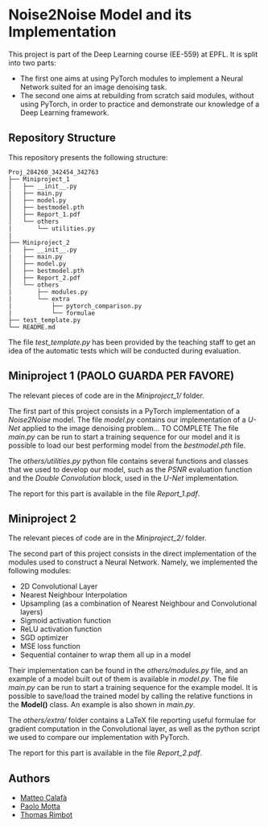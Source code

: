 # Noise2Noise Model and its Implementation

This project is part of the Deep Learning course (EE-559) at EPFL. It is split into two parts:
- The first one aims at using PyTorch modules to implement a Neural Network suited for an image denoising task. 
- The second one aims at rebuilding from scratch said modules, without using PyTorch, in order to practice and demonstrate our knowledge of a Deep Learning framework.

## Repository Structure
This repository presents the following structure:
```
Proj_284260_342454_342763
├── Miniproject_1
│   ├── __init__.py
|   ├── main.py 
│   ├── model.py 
│   ├── bestmodel.pth
│   ├── Report_1.pdf
│   └── others
|       └── utilities.py
|
├── Miniproject_2
│   ├── __init__.py
|   ├── main.py 
│   ├── model.py 
│   ├── bestmodel.pth
│   ├── Report_2.pdf
│   └── others
|       ├── modules.py
|       └── extra
|           ├── pytorch_comparison.py
|           └── formulae
├── test_template.py
└── README.md
```

The file *test_template.py* has been provided by the teaching staff to get an idea of the automatic tests which will be conducted during evaluation.
## Miniproject 1 (PAOLO GUARDA PER FAVORE)
The relevant pieces of code are in the *Miniproject_1/* folder.

The first part of this project consists in a PyTorch implementation of a *Noise2Noise* model. The file *model.py* contains our implementation of a *U-Net* applied to the image denoising problem... TO COMPLETE
The file *main.py* can be run to start a training sequence for our model and it is possible to load our best performing model from the *bestmodel.pth* file. 

The *others/utilities.py* python file contains several functions and classes that we used to develop our model, such as the *PSNR* evaluation function and the *Double Convolution* block, used in the *U-Net* implementation.


The report for this part is available in the file *Report_1.pdf*.

## Miniproject 2
The relevant pieces of code are in the *Miniproject_2/* folder.

The second part of this project consists in the direct implementation of the modules used to construct a Neural Network. Namely, we implemented the following modules:
- 2D Convolutional Layer
- Nearest Neighbour Interpolation
- Upsampling (as a combination of Nearest Neighbour and Convolutional layers)
- Sigmoid activation function
- ReLU activation function
- SGD optimizer
- MSE loss function 
- Sequential container to wrap them all up in a model

Their implementation can be found in the *others/modules.py* file, and an example of a model built out of them is available in *model.py*. The file *main.py* can be run to start a training sequence for the example model. It is possible to save/load the trained model by calling the relative functions in the **Model()** class. An example is also shown in *main.py*. 

The *others/extra/* folder contains a LaTeX file reporting useful formulae for gradient computation in the Convolutional layer, as well as the python script we used to compare our implementation with PyTorch.

The report for this part is available in the file *Report_2.pdf*.

## Authors

* [Matteo Calafà](https://github.com/teocala)
* [Paolo Motta](https://github.com/paolomotta)
* [Thomas Rimbot](https://github.com/Thomas-debug-creator)
